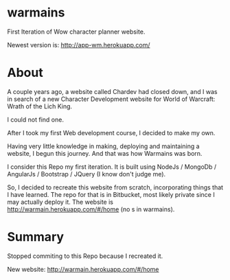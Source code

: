 # warmains
First Iteration of Wow character planner website.

Newest version is: http://app-wm.herokuapp.com/

# About
A couple years ago, a website called Chardev had closed down, and I was in search of a new Character Development website for World of Warcraft: Wrath of the Lich King.

I could not find one.

After I took my first Web development course, I decided to make my own.

Having very little knowledge in making, deploying and maintaining a website, I begun this journey. And that was how Warmains was born.

I consider this Repo my first iteration. It is built using NodeJs / MongoDb / AngularJs / Bootstrap / JQuery (I know don't judge me).

So, I decided to recreate this website from scratch, incorporating things that I have learned. The repo for that is in Bitbucket, most likely private since I may actually deploy it.
The website is http://warmain.herokuapp.com/#/home (no s in warmains).

# Summary

Stopped commiting to this Repo because I recreated it.

New website:
http://warmain.herokuapp.com/#/home

